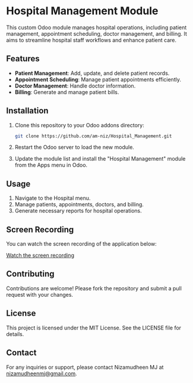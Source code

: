 # Hospital Management Module

This custom Odoo module manages hospital operations, including patient management, appointment scheduling, doctor management, and billing. It aims to streamline hospital staff workflows and enhance patient care.

## Features

- **Patient Management**: Add, update, and delete patient records.
- **Appointment Scheduling**: Manage patient appointments efficiently.
- **Doctor Management**: Handle doctor information.
- **Billing**: Generate and manage patient bills.

## Installation

1. Clone this repository to your Odoo addons directory:
    ```sh
    git clone https://github.com/am-niz/Hospital_Management.git
    ```

2. Restart the Odoo server to load the new module.
3. Update the module list and install the "Hospital Management" module from the Apps menu in Odoo.

## Usage

1. Navigate to the Hospital menu.
2. Manage patients, appointments, doctors, and billing.
3. Generate necessary reports for hospital operations.

## Screen Recording

You can watch the screen recording of the application below:

[Watch the screen recording](static/videos/simplescreenrecorder.mkv)

## Contributing

Contributions are welcome! Please fork the repository and submit a pull request with your changes.

## License

This project is licensed under the MIT License. See the LICENSE file for details.

## Contact

For any inquiries or support, please contact Nizamudheen MJ at nizamudheenmj@gmail.com.
